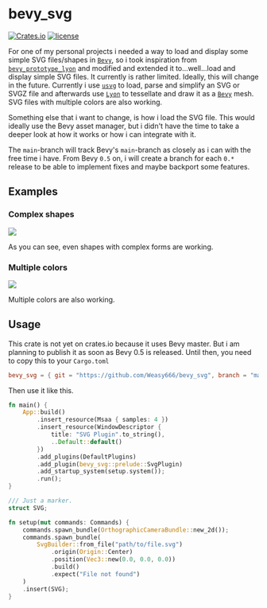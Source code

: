 # bevy_svg
[![Crates.io](https://img.shields.io/crates/v/bevy_svg.svg)](https://crates.io/crates/bevy_svg)
[![license](https://img.shields.io/badge/license-Apache-blue.svg)](./LICENSE)

For one of my personal projects i needed a way to load and display some simple SVG files/shapes in [`Bevy`],
so i took inspiration from [`bevy_prototype_lyon`] and modified and extended it to...well...load and display
simple SVG files. It currently is rather limited. Ideally, this will change in the future. Currently i use
[`usvg`] to load, parse and simplify an SVG or SVGZ file and afterwards use [`Lyon`] to tessellate and draw
it as a [`Bevy`] mesh. SVG files with multiple colors are also working.

Something else that i want to change, is how i load the SVG file. This would ideally use the Bevy asset manager,
but i didn't have the time to take a deeper look at how it works or how i can integrate with it.

The `main`-branch will track Bevy's `main`-branch as closely as i can with the free time i have. From Bevy `0.5` on,
i will create a branch for each `0.*` release to be able to implement fixes and maybe backport some features.

## Examples
### Complex shapes
![](assets/complex_one_color.png)

As you can see, even shapes with complex forms are working.

### Multiple colors
![](assets/two_colors.png)

Multiple colors are also working.

## Usage

This crate is not yet on crates.io because it uses Bevy master. But i am planning to publish it as soon as Bevy 0.5 is released.
Until then, you need to copy this to your `Cargo.toml`

```toml
bevy_svg = { git = "https://github.com/Weasy666/bevy_svg", branch = "main" }
```

Then use it like this.

```rust
fn main() {
    App::build()
        .insert_resource(Msaa { samples: 4 })
        .insert_resource(WindowDescriptor {
            title: "SVG Plugin".to_string(),
            ..Default::default()
        })
        .add_plugins(DefaultPlugins)
        .add_plugin(bevy_svg::prelude::SvgPlugin)
        .add_startup_system(setup.system());
        .run();
}

/// Just a marker.
struct SVG;

fn setup(mut commands: Commands) {
    commands.spawn_bundle(OrthographicCameraBundle::new_2d());
    commands.spawn_bundle(
        SvgBuilder::from_file("path/to/file.svg")
            .origin(Origin::Center)
            .position(Vec3::new(0.0, 0.0, 0.0))
            .build()
            .expect("File not found")
    )
    .insert(SVG);
}
```


[`Bevy`]: https://bevyengine.org
[`bevy_prototype_lyon`]: https://github.com/Nilirad/bevy_prototype_lyon
[`Lyon`]: https://github.com/nical/lyon
[`usvg`]: https://github.com/RazrFalcon/resvg
